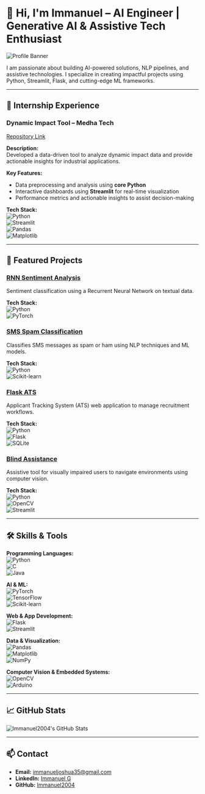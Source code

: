 # 👋 Hi, I'm Immanuel – AI Engineer | Generative AI & Assistive Tech Enthusiast

![Profile Banner](https://img.shields.io/badge/Welcome-to-my-GitHub-blue?style=for-the-badge)

I am passionate about building AI-powered solutions, NLP pipelines, and assistive technologies. I specialize in creating impactful projects using Python, Streamlit, Flask, and cutting-edge ML frameworks.

---

## 💼 Internship Experience

### Dynamic Impact Tool – Medha Tech
[Repository Link](https://github.com/Immanuel2004/Immanuel2004.git)  

**Description:**  
Developed a data-driven tool to analyze dynamic impact data and provide actionable insights for industrial applications.  

**Key Features:**
- Data preprocessing and analysis using **core Python**
- Interactive dashboards using **Streamlit** for real-time visualization
- Performance metrics and actionable insights to assist decision-making  

**Tech Stack:**  
![Python](https://img.shields.io/badge/-Python-3776AB?style=for-the-badge&logo=python&logoColor=white)  
![Streamlit](https://img.shields.io/badge/-Streamlit-FF4B4B?style=for-the-badge&logo=streamlit&logoColor=white)  
![Pandas](https://img.shields.io/badge/-Pandas-150458?style=for-the-badge&logo=pandas&logoColor=white)  
![Matplotlib](https://img.shields.io/badge/-Matplotlib-F2762B?style=for-the-badge&logo=matplotlib&logoColor=white)  

---

## 🌟 Featured Projects

### [RNN Sentiment Analysis](https://github.com/Immanuel2004/RNN-SentimentAnalysis.git)
Sentiment classification using a Recurrent Neural Network on textual data.  

**Tech Stack:**  
![Python](https://img.shields.io/badge/-Python-3776AB?style=for-the-badge&logo=python&logoColor=white)  
![PyTorch](https://img.shields.io/badge/-PyTorch-EE4C2C?style=for-the-badge&logo=pytorch&logoColor=white)  

### [SMS Spam Classification](https://github.com/Immanuel2004/SMS-Spam-Classification-.git)
Classifies SMS messages as spam or ham using NLP techniques and ML models.  

**Tech Stack:**  
![Python](https://img.shields.io/badge/-Python-3776AB?style=for-the-badge&logo=python&logoColor=white)  
![Scikit-learn](https://img.shields.io/badge/-Scikit--learn-F7931E?style=for-the-badge&logo=scikitlearn&logoColor=white)  

### [Flask ATS](https://github.com/Immanuel2004/Flask-ATS.git)
Applicant Tracking System (ATS) web application to manage recruitment workflows.  

**Tech Stack:**  
![Python](https://img.shields.io/badge/-Python-3776AB?style=for-the-badge&logo=python&logoColor=white)  
![Flask](https://img.shields.io/badge/-Flask-000000?style=for-the-badge&logo=flask&logoColor=white)  
![SQLite](https://img.shields.io/badge/-SQLite-003B57?style=for-the-badge&logo=sqlite&logoColor=white)  

### [Blind Assistance](https://github.com/Immanuel2004/blind-assistance.git)
Assistive tool for visually impaired users to navigate environments using computer vision.  

**Tech Stack:**  
![Python](https://img.shields.io/badge/-Python-3776AB?style=for-the-badge&logo=python&logoColor=white)  
![OpenCV](https://img.shields.io/badge/-OpenCV-5C3EE8?style=for-the-badge&logo=opencv&logoColor=white)  
![Streamlit](https://img.shields.io/badge/-Streamlit-FF4B4B?style=for-the-badge&logo=streamlit&logoColor=white)  

---

## 🛠️ Skills & Tools

**Programming Languages:**  
![Python](https://img.shields.io/badge/-Python-3776AB?style=for-the-badge&logo=python&logoColor=white)  
![C](https://img.shields.io/badge/-C-00599C?style=for-the-badge&logo=c&logoColor=white)  
![Java](https://img.shields.io/badge/-Java-007396?style=for-the-badge&logo=java&logoColor=white)  

**AI & ML:**  
![PyTorch](https://img.shields.io/badge/-PyTorch-EE4C2C?style=for-the-badge&logo=pytorch&logoColor=white)  
![TensorFlow](https://img.shields.io/badge/-TensorFlow-FF6F00?style=for-the-badge&logo=tensorflow&logoColor=white)  
![Scikit-learn](https://img.shields.io/badge/-Scikit--learn-F7931E?style=for-the-badge&logo=scikitlearn&logoColor=white)  

**Web & App Development:**  
![Flask](https://img.shields.io/badge/-Flask-000000?style=for-the-badge&logo=flask&logoColor=white)  
![Streamlit](https://img.shields.io/badge/-Streamlit-FF4B4B?style=for-the-badge&logo=streamlit&logoColor=white)  

**Data & Visualization:**  
![Pandas](https://img.shields.io/badge/-Pandas-150458?style=for-the-badge&logo=pandas&logoColor=white)  
![Matplotlib](https://img.shields.io/badge/-Matplotlib-F2762B?style=for-the-badge&logo=matplotlib&logoColor=white)  
![NumPy](https://img.shields.io/badge/-NumPy-013243?style=for-the-badge&logo=numpy&logoColor=white)  

**Computer Vision & Embedded Systems:**  
![OpenCV](https://img.shields.io/badge/-OpenCV-5C3EE8?style=for-the-badge&logo=opencv&logoColor=white)  
![Arduino](https://img.shields.io/badge/-Arduino-00979D?style=for-the-badge&logo=arduino&logoColor=white)  

---

## 📈 GitHub Stats

![Immanuel2004's GitHub Stats](https://github-readme-stats.vercel.app/api?username=Immanuel2004&show_icons=true&theme=radical)

---

## 📫 Contact

- **Email:** immanueljoshua35@gmail.com  
- **LinkedIn:** [Immanuel G](https://www.linkedin.com/in/immanuelg01)  
- **GitHub:** [Immanuel2004](https://github.com/Immanuel2004)  


